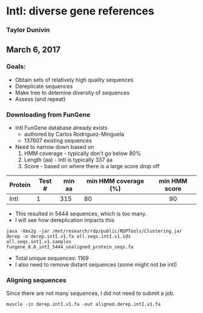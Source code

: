 # IntI: diverse gene references
### Taylor Dunivin
## March 6, 2017
### Goals: 
* Obtain sets of relatively high quality sequences
* Dereplicate sequences
* Make tree to detemine diversity of sequences
* Assess (and repeat)

### Downloading from FunGene
* IntI FunGene database already exists
  * authored by Carlos Rodriguez-Minguela
  * 137607 existing sequences
* Need to narrow down based on
  1. HMM coverage - typically don't go below 80%
  2. Length (aa) - IntI is typically 337 aa
  3. Score - based on where there is a large score drop off

| Protein | Test # | min aa | min HMM coverage (%) | min HMM score |
| --------- | ----- | ---------- | --------- | :-----: |
| IntI | 1 | 315 | 80 | 90 |

* This resulted in 5444 sequences, which is too many.
* I will see how dereplication impacts this
```
java -Xmx2g -jar /mnt/research/rdp/public/RDPTools/Clustering.jar derep -o derep.intI.v1.fa all.seqs.intI.v1.ids all.seqs.intI.v1.samples fungene_8.8_intI_5444_unaligned_protein_seqs.fa
```
* Total unique sequences: 1169
* I also need to remove distant sequences (some might not be intI)

### Aligning sequences
Since there are not many sequences, I did not need to submit a job.
```
muscle -in derep.intI.v1.fa -out aligned.derep.intI.v1.fa
```


